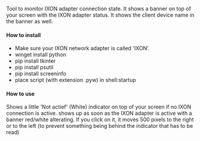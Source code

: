 Tool to monitor IXON adapter connection state. It shows a banner on top of your screen with the IXON adapter status.
It shows the client device name in the banner as well.
 
#### How to install ####
* Make sure your IXON network adapter is called 'IXON'.
* winget install python
* pip install tkinter
* pip install psutil
* pip install screeninfo
* place script (with extension .pyw) in shell:startup


#### How to use ####
Shows a little 'Not actief' (White) indicator on top of your screen if no IXON connection is active.
shows up as soon as the IXON adapter is active with a banner red/white alterating.
If you click on it, it moves 500 pixels to the right or to the left (to prevent something
being behind the indicator that has to be read)
